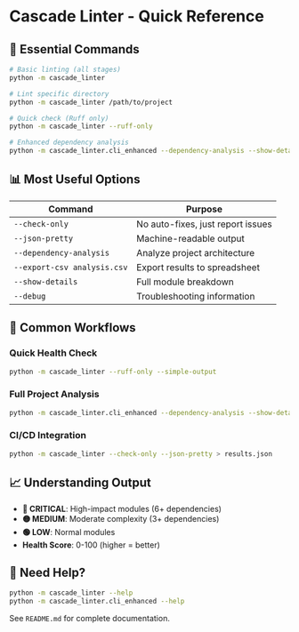 # Cascade Linter - Quick Reference

## 🚀 Essential Commands

```bash
# Basic linting (all stages)
python -m cascade_linter

# Lint specific directory  
python -m cascade_linter /path/to/project

# Quick check (Ruff only)
python -m cascade_linter --ruff-only

# Enhanced dependency analysis
python -m cascade_linter.cli_enhanced --dependency-analysis --show-details
```

## 📊 Most Useful Options

| Command | Purpose |
|---------|---------|
| `--check-only` | No auto-fixes, just report issues |
| `--json-pretty` | Machine-readable output |
| `--dependency-analysis` | Analyze project architecture |
| `--export-csv analysis.csv` | Export results to spreadsheet |
| `--show-details` | Full module breakdown |
| `--debug` | Troubleshooting information |

## 🎯 Common Workflows

### Quick Health Check
```bash
python -m cascade_linter --ruff-only --simple-output
```

### Full Project Analysis
```bash
python -m cascade_linter.cli_enhanced --dependency-analysis --show-details --export-csv report.csv
```

### CI/CD Integration
```bash
python -m cascade_linter --check-only --json-pretty > results.json
```

## 📈 Understanding Output

- **🔴 CRITICAL**: High-impact modules (6+ dependencies)
- **🟡 MEDIUM**: Moderate complexity (3+ dependencies)  
- **🟢 LOW**: Normal modules
- **Health Score**: 0-100 (higher = better)

## 🛟 Need Help?

```bash
python -m cascade_linter --help
python -m cascade_linter.cli_enhanced --help
```

See `README.md` for complete documentation.
